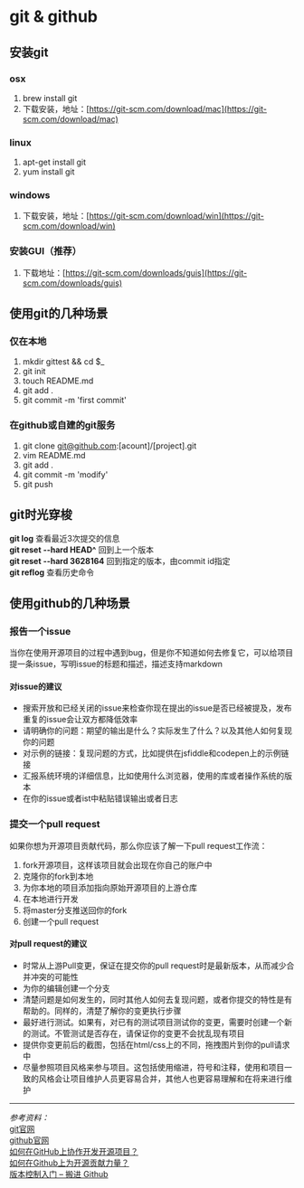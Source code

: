 # git & github

## 安装git

### osx
1. brew install git
2. 下载安装，地址：[https://git-scm.com/download/mac](https://git-scm.com/download/mac)

### linux
1. apt-get install git
2. yum install git

### windows
1. 下载安装，地址：[https://git-scm.com/download/win](https://git-scm.com/download/win)

### 安装GUI（推荐）
1. 下载地址：[https://git-scm.com/downloads/guis](https://git-scm.com/downloads/guis)

## 使用git的几种场景

### 仅在本地
1. mkdir gittest && cd $_
2. git init
3. touch README.md
4. git add .
5. git commit -m 'first commit'

### 在github或自建的git服务
1. git clone git@github.com:[acount]/[project].git
2. vim README.md
3. git add .
4. git commit -m 'modify'
5. git push
 
## git时光穿梭
**git log** 查看最近3次提交的信息  
**git reset --hard HEAD^** 回到上一个版本  
**git reset --hard 3628164** 回到指定的版本，由commit id指定  
**git reflog** 查看历史命令

## 使用github的几种场景

### 报告一个issue
当你在使用开源项目的过程中遇到bug，但是你不知道如何去修复它，可以给项目提一条issue，写明issue的标题和描述，描述支持markdown

#### 对issue的建议
* 搜索开放和已经关闭的issue来检查你现在提出的issue是否已经被提及，发布重复的issue会让双方都降低效率
* 请明确你的问题：期望的输出是什么？实际发生了什么？以及其他人如何复现你的问题
* 对示例的链接：复现问题的方式，比如提供在jsfiddle和codepen上的示例链接
* 汇报系统环境的详细信息，比如使用什么浏览器，使用的库或者操作系统的版本
* 在你的issue或者ist中粘贴错误输出或者日志

### 提交一个pull request
如果你想为开源项目贡献代码，那么你应该了解一下pull request工作流：

1. fork开源项目，这样该项目就会出现在你自己的账户中
2. 克隆你的fork到本地
3. 为你本地的项目添加指向原始开源项目的上游仓库
4. 在本地进行开发
5. 将master分支推送回你的fork
6. 创建一个pull request

#### 对pull request的建议
* 时常从上游Pull变更，保证在提交你的pull request时是最新版本，从而减少合并冲突的可能性
* 为你的编辑创建一个分支
* 清楚问题是如何发生的，同时其他人如何去复现问题，或者你提交的特性是有帮助的。同样的，清楚了解你的变更执行步骤
* 最好进行测试。如果有，对已有的测试项目测试你的变更，需要时创建一个新的测试。不管测试是否存在，请保证你的变更不会扰乱现有项目
* 提供你变更前后的截图，包括在html/css上的不同，拖拽图片到你的pull请求中
* 尽量参照项目风格来参与项目。这包括使用缩进，符号和注释，使用和项目一致的风格会让项目维护人员更容易合并，其他人也更容易理解和在将来进行维护

***

*参考资料：*  
[git官网](https://git-scm.com/)  
[github官网](https://github.com/)  
[如何在GitHub上协作开发开源项目？](http://os.51cto.com/art/201308/408674.htm)  
[如何在Github上为开源贡献力量？](http://blog.jobbole.com/65147/)  
[版本控制入门 – 搬进 Github](http://www.imooc.com/learn/390)

